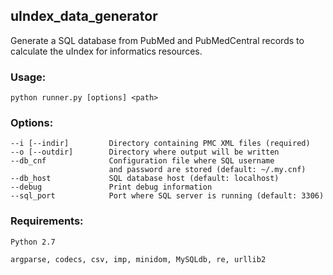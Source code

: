## uIndex_data_generator

Generate a SQL database from PubMed and PubMedCentral records to calculate the uIndex for informatics resources.

### Usage:
    python runner.py [options] <path>

### Options:
    --i [--indir]         Directory containing PMC XML files (required)
    --o [--outdir]        Directory where output will be written
    --db_cnf              Configuration file where SQL username 
                          and password are stored (default: ~/.my.cnf)
    --db_host             SQL database host (default: localhost)
    --debug               Print debug information
    --sql_port            Port where SQL server is running (default: 3306)
    
### Requirements:
    Python 2.7
    
    argparse, codecs, csv, imp, minidom, MySQLdb, re, urllib2
